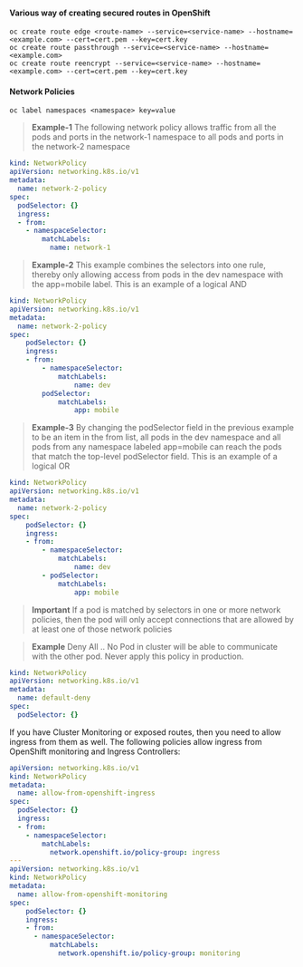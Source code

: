 #### Various way of creating secured routes in OpenShift
    oc create route edge <route-name> --service=<service-name> --hostname=<example.com> --cert=cert.pem --key=cert.key
    oc create route passthrough --service=<service-name> --hostname=<example.com>
    oc create route reencrypt --service=<service-name> --hostname=<example.com> --cert=cert.pem --key=cert.key

#### Network Policies
    oc label namespaces <namespace> key=value

>**Example-1**
> The following network policy allows traffic from all the pods and ports in the network-1 namespace to all pods and ports in the network-2 namespace

```yaml
kind: NetworkPolicy
apiVersion: networking.k8s.io/v1
metadata:
  name: network-2-policy
spec:
  podSelector: {}
  ingress:
  - from:
    - namespaceSelector:
        matchLabels:
          name: network-1
```

>**Example-2**
> This example combines the selectors into one rule, thereby only allowing access from pods in the dev namespace with the app=mobile label. This is an example of a logical AND
```yaml
kind: NetworkPolicy
apiVersion: networking.k8s.io/v1
metadata:
  name: network-2-policy
spec:
    podSelector: {}
    ingress:
    - from:
        - namespaceSelector:
            matchLabels:
                name: dev
        podSelector:
            matchLabels:
                app: mobile
```
>**Example-3**
> By changing the podSelector field in the previous example to be an item in the from list, all pods in the dev namespace and all pods from any namespace labeled app=mobile can reach the pods that match the top-level podSelector field. This is an example of a logical OR
```yaml
kind: NetworkPolicy
apiVersion: networking.k8s.io/v1
metadata:
  name: network-2-policy
spec:
    podSelector: {}
    ingress:
    - from:
        - namespaceSelector:
            matchLabels:
                name: dev
        - podSelector:
            matchLabels:
                app: mobile
```
>**Important**
> If a pod is matched by selectors in one or more network policies, then the pod will only accept connections that are allowed by at least one of those network policies

>**Example**
> Deny All .. No Pod in cluster will be able to communicate with the other pod. Never apply this policy in production. 

```yaml
kind: NetworkPolicy
apiVersion: networking.k8s.io/v1
metadata:
  name: default-deny
spec:
  podSelector: {}
```

If you have Cluster Monitoring or exposed routes, then you need to allow ingress from them as well. The following policies allow ingress from OpenShift monitoring and Ingress Controllers:

```yaml
apiVersion: networking.k8s.io/v1
kind: NetworkPolicy
metadata:
  name: allow-from-openshift-ingress
spec:
  podSelector: {}
  ingress:
  - from:
    - namespaceSelector:
        matchLabels:
          network.openshift.io/policy-group: ingress
---
apiVersion: networking.k8s.io/v1
kind: NetworkPolicy
metadata:
  name: allow-from-openshift-monitoring
spec:
    podSelector: {}
    ingress:
    - from:
      - namespaceSelector:
          matchLabels:
            network.openshift.io/policy-group: monitoring
```
